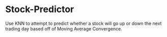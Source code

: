 # Stock-Predictor
Use KNN to attempt to predict whether a stock will go up or down the next trading day based off of Moving Average Convergence.
